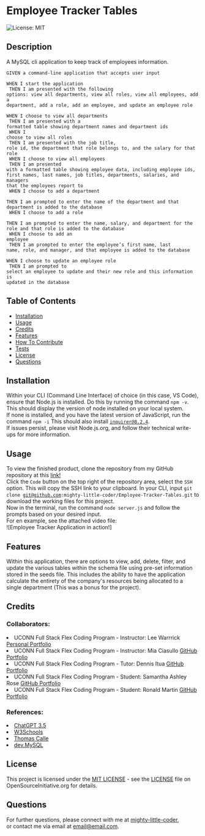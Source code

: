 # Employee Tracker Tables


![License: MIT](https://img.shields.io/badge/License-MIT-yellow.svg)


## Description

A MySQL cli application to keep track of employees information.

<code>GIVEN a command-line application that accepts user input<br>
WHEN I start the application<br>
THEN I am presented with the following options: view all departments, view all roles, view all employees, add a department, add a role, add an employee, and update an employee role<br>
WHEN I choose to view all departments<br>
THEN I am presented with a formatted table showing department names and department ids<br>
WHEN I choose to view all roles<br>
THEN I am presented with the job title, role id, the department that role belongs to, and the salary for that role<br>
WHEN I choose to view all employees<br>
THEN I am presented with a formatted table showing employee data, including employee ids, first names, last names, job titles, departments, salaries, and managers that the employees report to<br>
WHEN I choose to add a department<br>
THEN I am prompted to enter the name of the department and that department is added to the database<br>
WHEN I choose to add a role<br>
THEN I am prompted to enter the name, salary, and department for the role and that role is added to the database<br>
WHEN I choose to add an employee<br>
THEN I am prompted to enter the employee’s first name, last name, role, and manager, and that employee is added to the database<br>
WHEN I choose to update an employee role<br>
THEN I am prompted to select an employee to update and their new role and this information is updated in the database</code>


## Table of Contents

  - [Installation](#installation)
  - [Usage](#usage)
  - [Credits](#credits)
  - [Features](#features)
  - [How To Contribute](#how-to-contribute)
  - [Tests](#tests)
  - [License](#license)
  - [Questions](#questions)


## Installation

  Within your CLI (Command Line Interface) of choice (in this case, VS Code), ensure that Node.js is installed. Do this by running the command <code>npm -v</code>. This should display the version of node installed on your local system.<br> If none is installed, and you have the latest version of JavaScript, run the command <code>npm -i</code> This should also install <code>inquirer@8.2.4</code>.<br>If issues persist, please visit Node.js.org, and follow their technical write-ups for more information.


## Usage

To view the finished product, clone the repository from my GitHub repository at this <a href="https://github.com/mighty-little-coder/Employee-Tracker-Tables">link!</a><br>
Click the <code>Code</code> button on the top right of the repository area, select the <code>SSH</code> option. This will copy the SSH link to your clipboard. In your CLI, input <code>git clone git@github.com:mighty-little-coder/Employee-Tracker-Tables.git</code> to download the working files for this project.<br>
Now in the terminal, run the command <code>node server.js</code> and follow the prompts based on your desired input.<br>
For en example, see the attached video file:<br>
![Employee Tracker Application in action!]


## Features

Within this application, there are options to view, add, delete, filter, and update the various tables within the schema file using pre-set information stored in the seeds file. This includes the ability to have the application calculate the entirety of the company's resources being allocated to a single department (This was a bonus for the project).


## Credits

### Collaborators:
<li>UCONN Full Stack Flex Coding Program - Instructor: Lee Warrrick <a href="https://leewarrick.com/">Personal Portfolio</a></li>
<li>UCONN Full Stack Flex Coding Program - Instructor: Mia Ciasullo <a href="https://github.com/miacias">GitHub Portfolio</a></li>
<li>UCONN Full Stack Flex Coding Program - Tutor: Dennis Itua <a href="https://github.com/Dennis-The14th-web">GitHub Portfolio</a></li>
<li>UCONN Full Stack Flex Coding Program - Student: Samantha Ashley Rose <a href="https://github.com/samanthashleyrose">GitHub Portfolio</a></li>
<li>UCONN Full Stack Flex Coding Program - Student: Ronald Martin <a href="https://github.com/RonaldMartin02">GitHub Portfolio</a></li>


### References:
<li><a href="https://chat.openai.com/">ChatGPT 3.5</a></li>
<li><a href="https:///www.w3schools.com/">W3Schools</a></li>
<li><a href="https://github.com/ThomasCalle">Thomas Calle</a></li>
<li><a href="https://dev.mysql.com/">dev.MySQL</a></li>


## License

This project is licensed under the <a href="https://opensource.org/licenses/MIT">MIT LICENSE</a> - see the [LICENSE](./LICENSE) file on OpenSourceInitiative.org for details.


## Questions

For further questions, please connect with me at <a href="https://github.com/mighty-little-coder">mighty-little-coder</a>,<br> or contact me via email at <a href="email@email.com">email@email.com</a>.